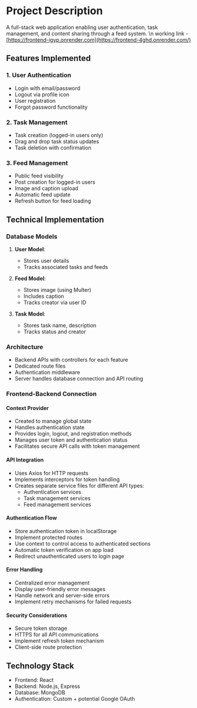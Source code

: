 # Project Description

A full-stack web application enabling user authentication, task management, and content sharing through a feed system. \n
working link - [https://frontend-igyp.onrender.com](https://frontend-4ghd.onrender.com/)

## Features Implemented

### 1. User Authentication
- Login with email/password
- Logout via profile icon
- User registration
- Forgot password functionality

### 2. Task Management
- Task creation (logged-in users only)
- Drag and drop task status updates
- Task deletion with confirmation

### 3. Feed Management
- Public feed visibility
- Post creation for logged-in users
- Image and caption upload
- Automatic feed update
- Refresh button for feed loading

## Technical Implementation

### Database Models
1. **User Model**: 
   - Stores user details
   - Tracks associated tasks and feeds

2. **Feed Model**:
   - Stores image (using Multer)
   - Includes caption
   - Tracks creator via user ID

3. **Task Model**:
   - Stores task name, description
   - Tracks status and creator

### Architecture
- Backend APIs with controllers for each feature
- Dedicated route files
- Authentication middleware
- Server handles database connection and API routing

### Frontend-Backend Connection

#### Context Provider
- Created to manage global state
- Handles authentication state
- Provides login, logout, and registration methods
- Manages user token and authentication status
- Facilitates secure API calls with token management

#### API Integration
- Uses Axios for HTTP requests
- Implements interceptors for token handling
- Creates separate service files for different API types:
  - Authentication services
  - Task management services
  - Feed management services

#### Authentication Flow
- Store authentication token in localStorage
- Implement protected routes
- Use context to control access to authenticated sections
- Automatic token verification on app load
- Redirect unauthenticated users to login page

#### Error Handling
- Centralized error management
- Display user-friendly error messages
- Handle network and server-side errors
- Implement retry mechanisms for failed requests

#### Security Considerations
- Secure token storage
- HTTPS for all API communications
- Implement refresh token mechanism
- Client-side route protection

## Technology Stack
- Frontend: React
- Backend: Node.js, Express
- Database: MongoDB
- Authentication: Custom + potential Google OAuth
